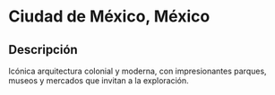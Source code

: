# Ciudad de México, México

## Descripción
Icónica arquitectura colonial y moderna, con impresionantes parques, museos y mercados que invitan a la exploración.